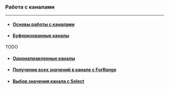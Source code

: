 ### Работа с каналами

---

- #### [Основы работы с каналами](./README_1.md)
- #### [Буферизованные каналы](./README_3.md)

TODO

- #### [Однонаправленные каналы](./README_3.md)
- #### [Получение всех значений в канале с ForRange](./README_3.md)
- #### [Выбор значения канала с Select](./README_3.md)
